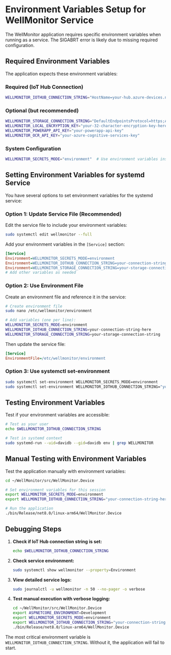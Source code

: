 # Environment Variables Setup for WellMonitor Service

The WellMonitor application requires specific environment variables when running as a service. The SIGABRT error is likely due to missing required configuration.

## Required Environment Variables

The application expects these environment variables:

### Required (IoT Hub Connection)
```bash
WELLMONITOR_IOTHUB_CONNECTION_STRING="HostName=your-hub.azure-devices.net;DeviceId=your-device;SharedAccessKey=your-key"
```

### Optional (but recommended)
```bash
WELLMONITOR_STORAGE_CONNECTION_STRING="DefaultEndpointsProtocol=https;AccountName=...;AccountKey=...;EndpointSuffix=core.windows.net"
WELLMONITOR_LOCAL_ENCRYPTION_KEY="your-32-character-encryption-key-here"
WELLMONITOR_POWERAPP_API_KEY="your-powerapp-api-key"
WELLMONITOR_OCR_API_KEY="your-azure-cognitive-services-key"
```

### System Configuration
```bash
WELLMONITOR_SECRETS_MODE="environment"  # Use environment variables instead of secrets.json
```

## Setting Environment Variables for systemd Service

You have several options to set environment variables for the systemd service:

### Option 1: Update Service File (Recommended)
Edit the service file to include your environment variables:

```bash
sudo systemctl edit wellmonitor --full
```

Add your environment variables in the `[Service]` section:
```ini
[Service]
Environment=WELLMONITOR_SECRETS_MODE=environment
Environment=WELLMONITOR_IOTHUB_CONNECTION_STRING=your-connection-string-here
Environment=WELLMONITOR_STORAGE_CONNECTION_STRING=your-storage-connection-string
# Add other variables as needed
```

### Option 2: Use Environment File
Create an environment file and reference it in the service:

```bash
# Create environment file
sudo nano /etc/wellmonitor/environment

# Add variables (one per line):
WELLMONITOR_SECRETS_MODE=environment
WELLMONITOR_IOTHUB_CONNECTION_STRING=your-connection-string-here
WELLMONITOR_STORAGE_CONNECTION_STRING=your-storage-connection-string
```

Then update the service file:
```ini
[Service]
EnvironmentFile=/etc/wellmonitor/environment
```

### Option 3: Use systemctl set-environment
```bash
sudo systemctl set-environment WELLMONITOR_SECRETS_MODE=environment
sudo systemctl set-environment WELLMONITOR_IOTHUB_CONNECTION_STRING="your-connection-string"
```

## Testing Environment Variables

Test if your environment variables are accessible:

```bash
# Test as your user
echo $WELLMONITOR_IOTHUB_CONNECTION_STRING

# Test in systemd context
sudo systemd-run --uid=davidb --gid=davidb env | grep WELLMONITOR
```

## Manual Testing with Environment Variables

Test the application manually with environment variables:

```bash
cd ~/WellMonitor/src/WellMonitor.Device

# Set environment variables for this session
export WELLMONITOR_SECRETS_MODE=environment
export WELLMONITOR_IOTHUB_CONNECTION_STRING="your-connection-string-here"

# Run the application
./bin/Release/net8.0/linux-arm64/WellMonitor.Device
```

## Debugging Steps

1. **Check if IoT Hub connection string is set:**
   ```bash
   echo $WELLMONITOR_IOTHUB_CONNECTION_STRING
   ```

2. **Check service environment:**
   ```bash
   sudo systemctl show wellmonitor --property=Environment
   ```

3. **View detailed service logs:**
   ```bash
   sudo journalctl -u wellmonitor -n 50 --no-pager -o verbose
   ```

4. **Test manual execution with verbose logging:**
   ```bash
   cd ~/WellMonitor/src/WellMonitor.Device
   export ASPNETCORE_ENVIRONMENT=Development
   export WELLMONITOR_SECRETS_MODE=environment
   export WELLMONITOR_IOTHUB_CONNECTION_STRING="your-connection-string"
   ./bin/Release/net8.0/linux-arm64/WellMonitor.Device
   ```

The most critical environment variable is `WELLMONITOR_IOTHUB_CONNECTION_STRING`. Without it, the application will fail to start.
